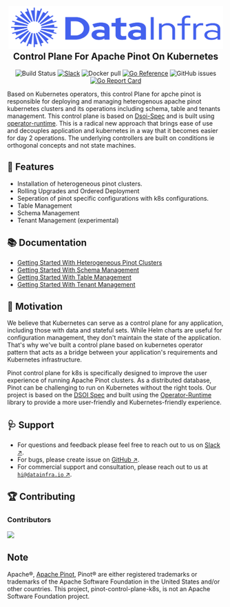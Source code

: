 <h2 align="center">
  <picture>
    <img alt="DataInfra Logo" src="https://raw.githubusercontent.com/datainfrahq/.github/main/images/logo.svg" width="500" height="100">
  </picture>
  <br>
  Control Plane For Apache Pinot On Kubernetes
  </br>
</h2>


<div align="center">

![Build Status](https://github.com/datainfrahq/pinot-control-plane-k8s/actions/workflows/makefile.yml/badge.svg) [![Slack](https://img.shields.io/badge/slack-brightgreen.svg?logo=slack&label=Community&style=flat&color=%2373DC8C&)](https://launchpass.com/datainfra-workspace)
![Docker pull](https://img.shields.io/docker/pulls/datainfrahq/pinot-control-plane.svg) 
[![Go Reference](https://pkg.go.dev/badge/github.com/datainfrahq/operator-runtime.svg)](https://pkg.go.dev/github.com/datainfrahq/pinot-control-plane-k8s)
![GitHub issues](https://img.shields.io/github/issues/datainfrahq/pinot-control-plane-k8s) [![Go Report Card](https://goreportcard.com/badge/github.com/datainfrahq/pinot-control-plane-k8s)](https://goreportcard.com/report/github.com/datainfrahq/pinot-control-plane-k8s)


</div>

Based on Kubernetes operators, this control Plane for apche pinot is responsible for deploying and managing heterogenous apache pinot kubernetes clusters and its operations including schema, table and tenants management. This control plane is based on [Dsoi-Spec](https://github.com/datainfrahq/dsoi-spec) and is built using [operator-runtime](https://github.com/datainfrahq/operator-runtime). This is a radical new approach that brings ease of use and decouples application and kubernetes in a way that it becomes easier for day 2 operations. The underlying controllers are built on conditions ie orthogonal concepts and not state machines.

## :rocket: Features

- Installation of heterogeneous pinot clusters.
- Rolling Upgrades and Ordered Deployment
- Seperation of pinot specific configurations with k8s configurations.
- Table Management
- Schema Management
- Tenant Management (experimental)

## :books: Documentation

- [Getting Started With Heterogeneous Pinot Clusters](./examples/01-pinot-hetero/)
- [Getting Started With Schema Management](./docs/pinot_schema_management.md)
- [Getting Started With Table Management](./docs/pinot_table_management.md)
- [Getting Started With Tenant Management](./docs/pinot_tenants_management.md)


## :dart: Motivation

We believe that Kubernetes can serve as a control plane for any application, including those with data and stateful sets. While Helm charts are useful for configuration management, they don't maintain the state of the application. That's why we've built a control plane based on kubernetes operator pattern that acts as a bridge between your application's requirements and Kubernetes infrastructure. 

Pinot control plane for k8s is specifically designed to improve the user experience of running Apache Pinot clusters. As a distributed database, Pinot can be challenging to run on Kubernetes without the right tools. Our project is based on the [DSOI Spec](https://github.com/datainfrahq/dsoi-spec) and built using the [Operator-Runtime](https://github.com/datainfrahq/operator-runtime) library to provide a more user-friendly and Kubernetes-friendly experience.



## :stethoscope: Support

- For questions and feedback please feel free to reach out to us on [Slack ↗︎](https://launchpass.com/datainfra-workspace).
- For bugs, please create issue on [GitHub ↗︎](https://github.com/datainfrahq/pinot-control-plane-k8s/issues).
- For commercial support and consultation, please reach out to us at [`hi@datainfra.io` ↗︎](mailto:hi@datainfra.io).

## :trophy: Contributing

### Contributors

<a href="https://github.com/datainfrahq/pinot-control-plane-k8s/graphs/contributors"><img src="https://contrib.rocks/image?repo=datainfrahq/pinot-control-plane-k8s" /></a>


## Note
Apache®, [Apache Pinot](https://pinot.apache.org), Pinot® are either registered trademarks or trademarks of the Apache Software Foundation in the United States and/or other countries. This project, pinot-control-plane-k8s, is not an Apache Software Foundation project.
